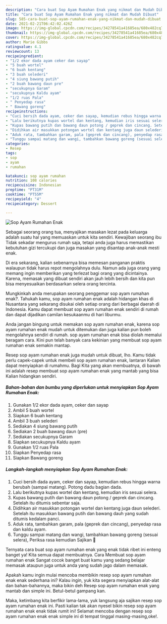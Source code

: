 ```yaml
---
description: "Cara buat Sop Ayam Rumahan Enak yang nikmat dan Mudah Dibuat"
title: "Cara buat Sop Ayam Rumahan Enak yang nikmat dan Mudah Dibuat"
slug: 585-cara-buat-sop-ayam-rumahan-enak-yang-nikmat-dan-mudah-dibuat
date: 2021-02-21T06:42:02.426Z
image: https://img-global.cpcdn.com/recipes/34278541a41685ea/680x482cq70/sop-ayam-rumahan-enak-foto-resep-utama.jpg
thumbnail: https://img-global.cpcdn.com/recipes/34278541a41685ea/680x482cq70/sop-ayam-rumahan-enak-foto-resep-utama.jpg
cover: https://img-global.cpcdn.com/recipes/34278541a41685ea/680x482cq70/sop-ayam-rumahan-enak-foto-resep-utama.jpg
author: Marie Gibbs
ratingvalue: 4.1
reviewcount: 13
recipeingredient:
- "1/2 ekor dada ayam ceker dan sayap"
- "5 buah wortel"
- "6 buah kentang"
- "3 buah selederi"
- "4 siung bawang putih"
- "2 buah bawang daun pre"
- "secukupnya Garam"
- "secukupnya Kaldu ayam"
- "1/2 ruas Pala"
- " Penyedap rasa"
- " Bawang goreng"
recipeinstructions:
- "Cuci bersih dada ayam, ceker dan sayap, kemudian rebus hingga warna berubah (sampai matang). Potong dadu bagian dada."
- "Lalu berikutnya kupas wortel dan kentang, kemudian iris sesuai selera."
- "Kupas bawang putih dan bawang daun potong / geprek dan cincang. Setelah itu ditumis sebentar saja."
- "Didihkan air masukkan potongan wortel dan kentang juga daun selederi. Setelah itu masukkan bawang putih dan bawang dauh yang sudah ditumis kedalam panci."
- "Aduk rata, tambahkan garam, pala (geprek dan cincang), penyedap rasa dan kaldu ayam."
- "Tunggu sampai matang dan wangi, tambahkan bawang goreng (sesuai selera), Periksa rasa kemudian Sajikan 🙂"
categories:
- Resep
tags:
- sop
- ayam
- rumahan

katakunci: sop ayam rumahan 
nutrition: 108 calories
recipecuisine: Indonesian
preptime: "PT31M"
cooktime: "PT55M"
recipeyield: "4"
recipecategory: Dessert

---
```



![Sop Ayam Rumahan Enak](https://img-global.cpcdn.com/recipes/34278541a41685ea/680x482cq70/sop-ayam-rumahan-enak-foto-resep-utama.jpg)

Sebagai seorang orang tua, menyajikan masakan lezat pada keluarga adalah suatu hal yang memuaskan untuk kita sendiri. Kewajiban seorang ibu Tidak sekadar mengurus rumah saja, tetapi anda juga harus memastikan kebutuhan gizi tercukupi dan juga masakan yang disantap anak-anak mesti enak.

Di era  sekarang, kalian sebenarnya bisa memesan panganan praktis walaupun tidak harus repot mengolahnya dulu. Namun ada juga orang yang memang ingin memberikan yang terlezat bagi orang yang dicintainya. Karena, memasak yang dibuat sendiri akan jauh lebih bersih dan kita pun bisa menyesuaikan berdasarkan selera orang tercinta. 



Mungkinkah anda merupakan seorang penggemar sop ayam rumahan enak?. Tahukah kamu, sop ayam rumahan enak adalah hidangan khas di Nusantara yang sekarang disukai oleh setiap orang dari berbagai daerah di Indonesia. Kamu dapat membuat sop ayam rumahan enak sendiri di rumah dan dapat dijadikan camilan kesukaanmu di hari liburmu.

Anda jangan bingung untuk memakan sop ayam rumahan enak, karena sop ayam rumahan enak mudah untuk ditemukan dan juga kalian pun boleh mengolahnya sendiri di rumah. sop ayam rumahan enak bisa diolah memalui beragam cara. Kini pun telah banyak cara kekinian yang membuat sop ayam rumahan enak semakin mantap.

Resep sop ayam rumahan enak juga mudah untuk dibuat, lho. Kamu tidak perlu capek-capek untuk membeli sop ayam rumahan enak, lantaran Kalian dapat menyiapkan di rumahmu. Bagi Kita yang akan membuatnya, di bawah ini adalah resep membuat sop ayam rumahan enak yang mantab yang bisa Kalian hidangkan sendiri.

<!--inarticleads1-->

##### Bahan-bahan dan bumbu yang diperlukan untuk menyiapkan Sop Ayam Rumahan Enak:

1. Gunakan 1/2 ekor dada ayam, ceker dan sayap
1. Ambil 5 buah wortel
1. Siapkan 6 buah kentang
1. Ambil 3 buah selederi
1. Sediakan 4 siung bawang putih
1. Sediakan 2 buah bawang daun (pre)
1. Sediakan secukupnya Garam
1. Siapkan secukupnya Kaldu ayam
1. Gunakan 1/2 ruas Pala
1. Siapkan  Penyedap rasa
1. Siapkan  Bawang goreng




<!--inarticleads2-->

##### Langkah-langkah menyiapkan Sop Ayam Rumahan Enak:

1. Cuci bersih dada ayam, ceker dan sayap, kemudian rebus hingga warna berubah (sampai matang). Potong dadu bagian dada.
1. Lalu berikutnya kupas wortel dan kentang, kemudian iris sesuai selera.
1. Kupas bawang putih dan bawang daun potong / geprek dan cincang. Setelah itu ditumis sebentar saja.
1. Didihkan air masukkan potongan wortel dan kentang juga daun selederi. Setelah itu masukkan bawang putih dan bawang dauh yang sudah ditumis kedalam panci.
1. Aduk rata, tambahkan garam, pala (geprek dan cincang), penyedap rasa dan kaldu ayam.
1. Tunggu sampai matang dan wangi, tambahkan bawang goreng (sesuai selera), Periksa rasa kemudian Sajikan 🙂




Ternyata cara buat sop ayam rumahan enak yang enak tidak ribet ini enteng banget ya! Kita semua dapat membuatnya. Cara Membuat sop ayam rumahan enak Sangat cocok banget buat kamu yang sedang belajar memasak ataupun juga untuk anda yang sudah jago dalam memasak.

Apakah kamu ingin mulai mencoba membikin resep sop ayam rumahan enak enak sederhana ini? Kalau ingin, yuk kita segera menyiapkan alat-alat dan bahan-bahannya, maka bikin deh Resep sop ayam rumahan enak yang mantab dan simple ini. Betul-betul gampang kan. 

Maka, ketimbang kita berfikir lama-lama, yuk langsung aja sajikan resep sop ayam rumahan enak ini. Pasti kalian tak akan nyesel bikin resep sop ayam rumahan enak enak tidak rumit ini! Selamat mencoba dengan resep sop ayam rumahan enak enak simple ini di tempat tinggal masing-masing,oke!.

